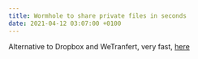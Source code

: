 ```yaml
---
title: Wormhole to share private files in seconds
date: 2021-04-12 03:07:00 +0100
---
```




Alternative to Dropbox and WeTranfert, very fast, [here](https://wormhole.app/)